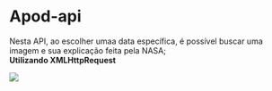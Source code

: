 # Apod-api
Nesta API, ao escolher umaa data específica, é possível buscar uma imagem e sua explicação feita pela NASA;</br>
__Utilizando XMLHttpRequest__

<img src="https://pbs.twimg.com/profile_images/67630775/button_meatball.png" />
